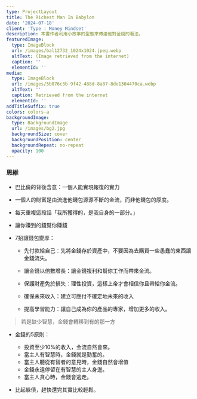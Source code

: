 ```yaml
---
type: ProjectLayout
title: The Richest Man In Babylon
date: '2024-07-18'
client: 'Type : Money Mindset'
description: 本書作者利用小故事的型態來傳達他對金錢的看法。
featuredImage:
  type: ImageBlock
  url: /images/bal12732_1024x1024.jpeg.webp
  altText: (Image retrieved from the internet)
  caption: ''
  elementId: ''
media:
  type: ImageBlock
  url: /images/5b076c3b-9f42-488d-8a87-8de1304470ca.webp
  altText: ''
  caption: Retrieved from the internet
  elementId: ''
addTitleSuffix: true
colors: colors-a
backgroundImage:
  type: BackgroundImage
  url: /images/bg2.jpg
  backgroundSize: cover
  backgroundPosition: center
  backgroundRepeat: no-repeat
  opacity: 100
---
```

### 思維

*   巴比倫的背後含意：一個人能實現報復的實力

<!---->

*   一個人的財富是由流進他錢包源源不斷的金流，而非他錢包的厚度。

<!---->

*   每天重複這段話「我所獲得的，是我自身的一部分。」

<!---->

*   讓你賺到的錢幫你賺錢

*   7招讓錢包變厚：

    *   先付款給自己：先將金錢存於資產中，不要因為去購買一些愚蠢的東西讓金錢流失。

    *   讓金錢以倍數增長：讓金錢複利和幫你工作而帶來金流。

    *   保護財產免於損失：理性投資，這樣上帝才會相信你且帶給你金流。

    *   確保未來收入：建立可應付不確定地未來的收入

    *   提高學習能力：讓自己成為你的產品的專家，增加更多的收入。

> 若是缺少智慧，金錢會轉移到有的那一方

*   金錢的5原則：

    *   投資至少10%的收入，金流自然會來。
    *   當主人有智慧時，金錢就是勤奮的。
    *   當主人聽從有智者的意見時，金錢自然會增值
    *   金錢永遠停留在有智慧的主人身邊。
    *   當主人貪心時，金錢會逃走。

<!---->

*   比起躲債，趕快還完其實比較輕鬆。

